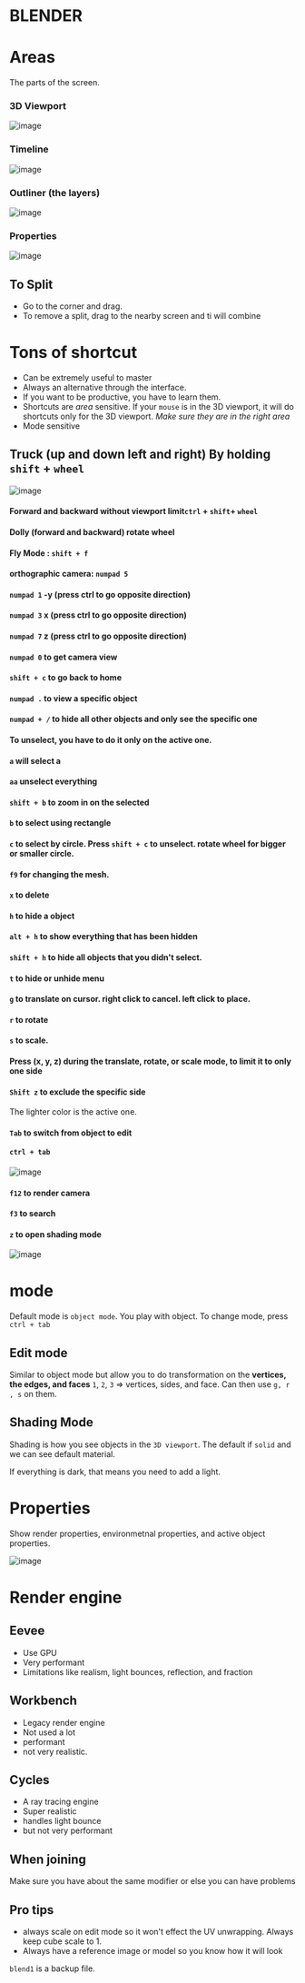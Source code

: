 # BLENDER

# Areas
The parts of the screen. 

### 3D Viewport
![image](https://user-images.githubusercontent.com/75579372/123138111-8967af80-d409-11eb-9bb4-04d9fe0d2efb.png)

### Timeline
![image](https://user-images.githubusercontent.com/75579372/123138226-a308f700-d409-11eb-8c91-9ed4c330d5c2.png)

### Outliner (the layers)
![image](https://user-images.githubusercontent.com/75579372/123138252-a8664180-d409-11eb-863d-13e22091a18d.png)

### Properties
![image](https://user-images.githubusercontent.com/75579372/123138282-b320d680-d409-11eb-90fe-9ac8ca5e28d3.png)

## To Split
* Go to the corner and drag. 
* To remove a split, drag to the nearby screen and ti will combine

# Tons of shortcut
* Can be extremely useful to master
* Always an alternative through the interface.
* If you want to be productive, you have to learn them.
* Shortcuts are *area* sensitive. If your `mouse` is in the 3D viewport, it will do shortcuts only for the 3D viewport. *Make sure they are in the right area* 
* Mode sensitive

## Truck (up and down left and right) By holding `shift` + `wheel` 
![image](https://user-images.githubusercontent.com/75579372/123140201-de0c2a00-d40b-11eb-8608-de800abe779f.png)

#### Forward and backward without viewport limit`ctrl` + `shift`+ `wheel`
#### Dolly (forward and backward) rotate wheel
#### Fly Mode : `shift + f` 
#### orthographic camera: `numpad 5`
#### `numpad 1` -y (press ctrl to go opposite direction)
#### `numpad 3` x (press ctrl to go opposite direction)
#### `numpad 7` z (press ctrl to go opposite direction)
#### `numpad 0` to get camera view
#### `shift + c` to go back to home
#### `numpad .` to view a specific object
#### `numpad + /` to hide all other objects and only see the specific one
#### To unselect, you have to do it only on the active one.
#### `a` will select a
#### `aa` unselect everything
#### `shift + b` to zoom in on the selected
#### `b` to select using rectangle
#### `c` to select by circle. Press `shift + c` to unselect. rotate wheel for bigger or smaller circle. 
#### `f9` for changing the mesh.
#### `x` to delete
#### `h` to hide a object
#### `alt + h` to show everything that has been hidden
#### `shift + h` to hide all objects that you didn't select.
#### `t` to hide or unhide menu
#### `g` to translate on cursor. right click to cancel. left click to place.
#### `r` to rotate
#### `s` to scale. 
#### Press (x, y, z) during the translate, rotate, or scale mode, to limit it to only one side
#### `Shift z` to exclude the specific side
The lighter color is the active one. 
#### `Tab` to switch from object to edit
#### `ctrl + tab` 
![image](https://user-images.githubusercontent.com/75579372/123148120-b4a3cc00-d414-11eb-9ef7-3ac746677ef7.png)
#### `f12` to render camera
#### `f3` to search
#### `z` to open shading mode
![image](https://user-images.githubusercontent.com/75579372/123148909-925e7e00-d415-11eb-8451-876be1f578c6.png)




# mode
Default mode is `object mode`. You play with object. To change mode, press  `ctrl + tab`

## Edit mode
Similar to object mode but allow you to do transformation on the **vertices, the edges, and faces**
`1`, `2`, `3` => vertices, sides, and face. Can then use `g, r , s` on them.

## Shading Mode
Shading is how you see objects in the `3D viewport`. The default if `solid` and we can see default material. 

If everything is dark, that means you need to add a light.


# Properties
Show render properties, environmetnal properties, and active object properties. 

![image](https://user-images.githubusercontent.com/75579372/123149504-321c0c00-d416-11eb-8437-a75831921cb7.png)

# Render engine
## Eevee
* Use GPU 
* Very performant
* Limitations like realism, light bounces, reflection, and fraction

## Workbench
* Legacy render engine
* Not used a lot
* performant
* not very realistic.

## Cycles
* A ray tracing engine
* Super realistic 
* handles light bounce
* but not very performant


## When joining
Make sure you have about the same modifier or else you can have problems

## Pro tips
* always scale on edit mode so it won't effect the UV unwrapping. Always keep cube scale to 1. 
* Always have a reference image or model so you know how it will look

`blend1` is a backup file. 
